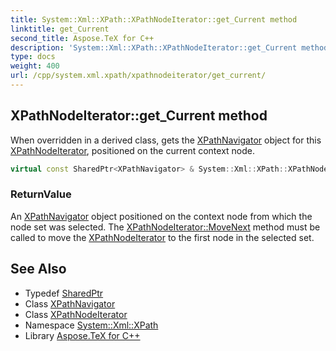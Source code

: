 ```yaml
---
title: System::Xml::XPath::XPathNodeIterator::get_Current method
linktitle: get_Current
second_title: Aspose.TeX for C++
description: 'System::Xml::XPath::XPathNodeIterator::get_Current method. When overridden in a derived class, gets the XPathNavigator object for this XPathNodeIterator, positioned on the current context node in C++.'
type: docs
weight: 400
url: /cpp/system.xml.xpath/xpathnodeiterator/get_current/
---
```

## XPathNodeIterator::get_Current method


When overridden in a derived class, gets the [XPathNavigator](../../xpathnavigator/) object for this [XPathNodeIterator](../), positioned on the current context node.

```cpp
virtual const SharedPtr<XPathNavigator> & System::Xml::XPath::XPathNodeIterator::get_Current()=0
```


### ReturnValue

An [XPathNavigator](../../xpathnavigator/) object positioned on the context node from which the node set was selected. The [XPathNodeIterator::MoveNext](../movenext/) method must be called to move the [XPathNodeIterator](../) to the first node in the selected set.

## See Also

* Typedef [SharedPtr](../../../system/sharedptr/)
* Class [XPathNavigator](../../xpathnavigator/)
* Class [XPathNodeIterator](../)
* Namespace [System::Xml::XPath](../../)
* Library [Aspose.TeX for C++](../../../)
